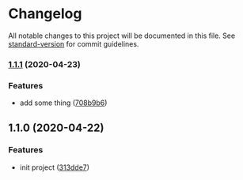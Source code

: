 # Changelog

All notable changes to this project will be documented in this file. See [standard-version](https://github.com/conventional-changelog/standard-version) for commit guidelines.

### [1.1.1](https://github.com/HarryQQ/qhr-cli/compare/prefix_v1.1.0...prefix_v1.1.1) (2020-04-23)


### Features

* add some thing ([708b9b6](https://github.com/HarryQQ/qhr-cli/commit/708b9b620215638bb468448750ea9487830c9cf6))

## 1.1.0 (2020-04-22)


### Features

* init project ([313dde7](https://github.com/HarryQQ/qhr-cli/commit/313dde7eba861b8f8092b0533608572c8c63e951))
